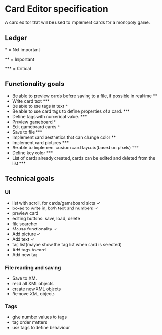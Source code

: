 # Card Editor specification
A card editor that will be used to implement cards for a monopoly game.

## Ledger

 \* = Not important

 \** = Important
 
 \*** = Critical 
## Functionality goals

- Be able to preview cards before saving to a file, if possible in realtime ** 
- Write card text ***
- Be able to use tags in text *
- Be able to use card tags to define properties of a card. ***
- Define tags with numerical value. ***
- Preview gameboard *
- Edit gameboard cards *
- Save to file ***
- Implement card aesthetics that can change color **
- Implement card pictures ***
- Be able to implement custom card layouts(based on pixels) ***
- Define key color ***
- List of cards already created, cards can be edited and deleted from the list ***

## Technical goals

### UI
- list with scroll, for cards/gameboard slots ✓
- boxes to write in, both text and numbers ✓
- preview card
- editing buttons: save, load, delete
- file searcher
- Mouse functionality ✓
- Add picture ✓
- Add text ✓
- tag list(maybe show the tag list when card is selected)
- Add tags to card
- Add new tag

### File reading and saving
- Save to XML
- read all XML objects
- create new XML objects
- Remove XML objects

### Tags
- give number values to tags
- tag order matters
- use tags to define behaviour


